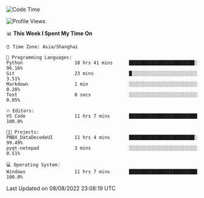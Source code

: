 <!--START_SECTION:waka-->
![Code Time](http://img.shields.io/badge/Code%20Time-192%20hrs%2011%20mins-blue)

![Profile Views](http://img.shields.io/badge/Profile%20Views-0-blue)

📊 **This Week I Spent My Time On** 

```text
⌚︎ Time Zone: Asia/Shanghai

💬 Programming Languages: 
Python                   10 hrs 41 mins      ████████████████████████░   96.16% 
Git                      23 mins             █░░░░░░░░░░░░░░░░░░░░░░░░   3.51% 
Markdown                 1 min               ░░░░░░░░░░░░░░░░░░░░░░░░░   0.28% 
Text                     0 secs              ░░░░░░░░░░░░░░░░░░░░░░░░░   0.05%

🔥 Editors: 
VS Code                  11 hrs 7 mins       █████████████████████████   100.0%

🐱‍💻 Projects: 
PNBX_DataDecodeUI        11 hrs 4 mins       ████████████████████████░   99.49% 
pyqt-notepad             3 mins              ░░░░░░░░░░░░░░░░░░░░░░░░░   0.51%

💻 Operating System: 
Windows                  11 hrs 7 mins       █████████████████████████   100.0%

```


 Last Updated on 08/08/2022 23:08:19 UTC
<!--END_SECTION:waka-->